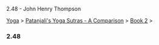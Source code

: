 2.48 - John Henry Thompson 

[Yoga](../../../yoga.md)‎ > ‎[Patanjali's Yoga Sutras - A Comparison](../../patanjani.md)‎ > ‎[Book 2](../book-2.md)‎ > ‎

### 2.48

